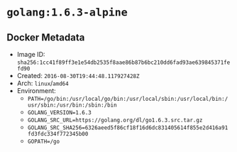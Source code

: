 # `golang:1.6.3-alpine`

## Docker Metadata

- Image ID: `sha256:1cc41f89ff3e1e54db2535f8aae86b87b6bc210dd6fad93ae639845371fefd90`
- Created: `2016-08-30T19:44:48.117927428Z`
- Arch: `linux`/`amd64`
- Environment:
  - `PATH=/go/bin:/usr/local/go/bin:/usr/local/sbin:/usr/local/bin:/usr/sbin:/usr/bin:/sbin:/bin`
  - `GOLANG_VERSION=1.6.3`
  - `GOLANG_SRC_URL=https://golang.org/dl/go1.6.3.src.tar.gz`
  - `GOLANG_SRC_SHA256=6326aeed5f86cf18f16d6dc831405614f855e2d416a91fd3fdc334f772345b00`
  - `GOPATH=/go`
